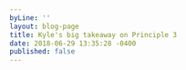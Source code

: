 ```yaml
---
byLine: ''
layout: blog-page
title: Kyle's big takeaway on Principle 3
date: 2018-06-29 13:35:28 -0400
published: false
---
```

